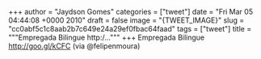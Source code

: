 
+++
author = "Jaydson Gomes"
categories = ["tweet"]
date = "Fri Mar 05 04:44:08 +0000 2010"
draft = false
image = "{TWEET_IMAGE}"
slug = "cc0abf5c1c8aab2b7c649e24a29ef0fbac64faad"
tags = ["tweet"]
title = """Empregada Bilingue http:/..."""
+++
Empregada Bilingue http://goo.gl/kCFC (via @felipenmoura)

